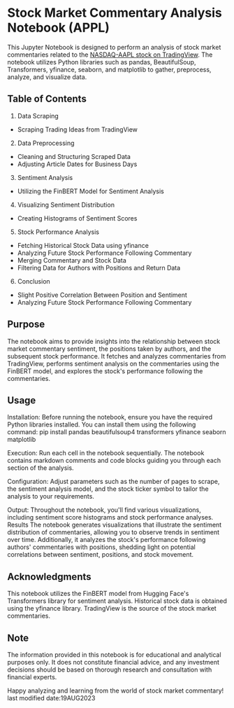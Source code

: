 # Stock Market Commentary Analysis Notebook (APPL)
This Jupyter Notebook is designed to perform an analysis of stock market commentaries related to the [NASDAQ-AAPL stock on TradingView](https://www.tradingview.com/symbols/NASDAQ-AAPL/ideas/). The notebook utilizes Python libraries such as pandas, BeautifulSoup, Transformers, yfinance, seaborn, and matplotlib to gather, preprocess, analyze, and visualize data.

## Table of Contents

1. Data Scraping
- Scraping Trading Ideas from TradingView
2. Data Preprocessing
- Cleaning and Structuring Scraped Data
- Adjusting Article Dates for Business Days
3. Sentiment Analysis
- Utilizing the FinBERT Model for Sentiment Analysis
4. Visualizing Sentiment Distribution
- Creating Histograms of Sentiment Scores
5. Stock Performance Analysis
- Fetching Historical Stock Data using yfinance
- Analyzing Future Stock Performance Following Commentary
- Merging Commentary and Stock Data
- Filtering Data for Authors with Positions and Return Data
6. Conclusion
- Slight Positive Correlation Between Position and Sentiment
- Analyzing Future Stock Performance Following Commentary
## Purpose
The notebook aims to provide insights into the relationship between stock market commentary sentiment, the positions taken by authors, and the subsequent stock performance. It fetches and analyzes commentaries from TradingView, performs sentiment analysis on the commentaries using the FinBERT model, and explores the stock's performance following the commentaries.

## Usage 
Installation: Before running the notebook, ensure you have the required Python libraries installed. You can install them using the following command:
pip install pandas beautifulsoup4 transformers yfinance seaborn matplotlib

Execution: Run each cell in the notebook sequentially. The notebook contains markdown comments and code blocks guiding you through each section of the analysis.

Configuration: Adjust parameters such as the number of pages to scrape, the sentiment analysis model, and the stock ticker symbol to tailor the analysis to your requirements.

Output: Throughout the notebook, you'll find various visualizations, including sentiment score histograms and stock performance analyses.
Results
The notebook generates visualizations that illustrate the sentiment distribution of commentaries, allowing you to observe trends in sentiment over time. Additionally, it analyzes the stock's performance following authors' commentaries with positions, shedding light on potential correlations between sentiment, positions, and stock movement.

## Acknowledgments
This notebook utilizes the FinBERT model from Hugging Face's Transformers library for sentiment analysis.
Historical stock data is obtained using the yfinance library.
TradingView is the source of the stock market commentaries.
## Note
The information provided in this notebook is for educational and analytical purposes only. It does not constitute financial advice, and any investment decisions should be based on thorough research and consultation with financial experts.

Happy analyzing and learning from the world of stock market commentary!
last modified date:19AUG2023
